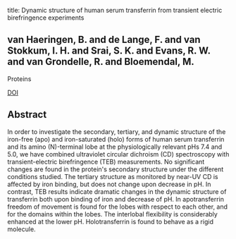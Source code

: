 title: Dynamic structure of human serum transferrin from transient electric birefringence experiments

## van Haeringen, B. and de Lange, F. and van Stokkum, I. H. and Srai, S. K. and Evans, R. W. and van Grondelle, R. and Bloemendal, M.
Proteins

<a href="https://doi.org/10.1002/prot.340230212">DOI</a>

## Abstract
In order to investigate the secondary, tertiary, and dynamic structure of the iron-free (apo) and iron-saturated (holo) forms of human serum transferrin and its amino (N)-terminal lobe at the physiologically relevant pHs 7.4 and 5.0, we have combined ultraviolet circular dichroism (CD) spectroscopy with transient-electric birefringence (TEB) measurements. No significant changes are found in the protein's secondary structure under the different conditions studied. The tertiary structure as monitored by near-UV CD is affected by iron binding, but does not change upon decrease in pH. In contrast, TEB results indicate dramatic changes in the dynamic structure of transferrin both upon binding of iron and decrease of pH. In apotransferrin freedom of movement is found for the lobes with respect to each other, and for the domains within the lobes. The interlobal flexibility is considerably enhanced at the lower pH. Holotransferrin is found to behave as a rigid molecule.


